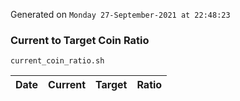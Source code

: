 Generated on `Monday 27-September-2021 at 22:48:23`

### Current to Target Coin Ratio
`current_coin_ratio.sh`

Date|Current|Target|Ratio
---|---|---|---
